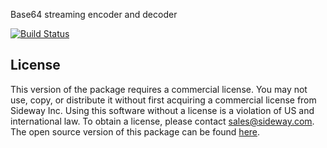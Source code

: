 Base64 streaming encoder and decoder

[![Build Status](https://travis-ci.org/hapijs/b64.svg?branch=v3-commercial)](https://travis-ci.org/hapijs/b64)

## License

This version of the package requires a commercial license. You may not use, copy, or distribute it without first acquiring a commercial license from Sideway Inc. Using this software without a license is a violation of US and international law. To obtain a license, please contact [sales@sideway.com](mailto:sales@sideway.com). The open source version of this package can be found [here](https://github.com/hapijs/b64).